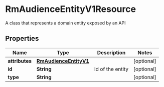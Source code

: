 

# RmAudienceEntityV1Resource

A class that represents a domain entity exposed by an API

## Properties

| Name | Type | Description | Notes |
|------------ | ------------- | ------------- | -------------|
|**attributes** | [**RmAudienceEntityV1**](RmAudienceEntityV1.md) |  |  [optional] |
|**id** | **String** | Id of the entity |  [optional] |
|**type** | **String** |  |  [optional] |



